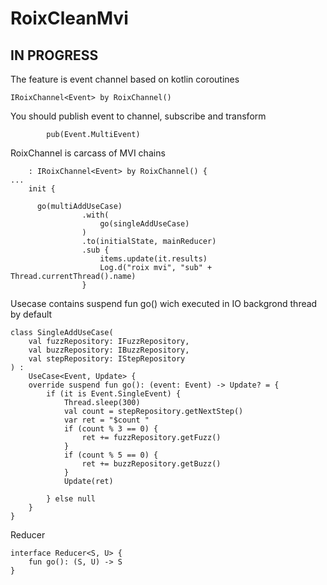 # RoixCleanMvi

## IN PROGRESS

The feature is event channel based on kotlin coroutines 

```
IRoixChannel<Event> by RoixChannel()
```

You should publish event to channel, subscribe and transform 

```
        pub(Event.MultiEvent)
```

RoixChannel is carcass of MVI chains 
```
    : IRoixChannel<Event> by RoixChannel() {
...
    init {

      go(multiAddUseCase)
                .with(
                    go(singleAddUseCase)
                )
                .to(initialState, mainReducer)
                .sub {
                    items.update(it.results)
                    Log.d("roix mvi", "sub" + Thread.currentThread().name)
                }
 ```
Usecase contains suspend fun go() wich executed in IO backgrond thread by default 

```
class SingleAddUseCase(
    val fuzzRepository: IFuzzRepository,
    val buzzRepository: IBuzzRepository,
    val stepRepository: IStepRepository
) :
    UseCase<Event, Update> {
    override suspend fun go(): (event: Event) -> Update? = {
        if (it is Event.SingleEvent) {
            Thread.sleep(300)
            val count = stepRepository.getNextStep()
            var ret = "$count "
            if (count % 3 == 0) {
                ret += fuzzRepository.getFuzz()
            }
            if (count % 5 == 0) {
                ret += buzzRepository.getBuzz()
            }
            Update(ret)

        } else null
    }
}
```

Reducer 

```
interface Reducer<S, U> {
    fun go(): (S, U) -> S
}
```
